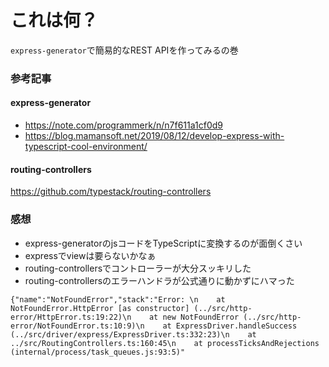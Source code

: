 # これは何？
`express-generator`で簡易的なREST APIを作ってみるの巻

### 参考記事
#### express-generator
* https://note.com/programmerk/n/n7f611a1cf0d9
* https://blog.mamansoft.net/2019/08/12/develop-express-with-typescript-cool-environment/
#### routing-controllers
https://github.com/typestack/routing-controllers

### 感想
* express-generatorのjsコードをTypeScriptに変換するのが面倒くさい
* expressでviewは要らないかなぁ
* routing-controllersでコントローラーが大分スッキリした
* routing-controllersのエラーハンドラが公式通りに動かずにハマった
```
{"name":"NotFoundError","stack":"Error: \n    at NotFoundError.HttpError [as constructor] (../src/http-error/HttpError.ts:19:22)\n    at new NotFoundError (../src/http-error/NotFoundError.ts:10:9)\n    at ExpressDriver.handleSuccess (../src/driver/express/ExpressDriver.ts:332:23)\n    at ../src/RoutingControllers.ts:160:45\n    at processTicksAndRejections (internal/process/task_queues.js:93:5)"
```
